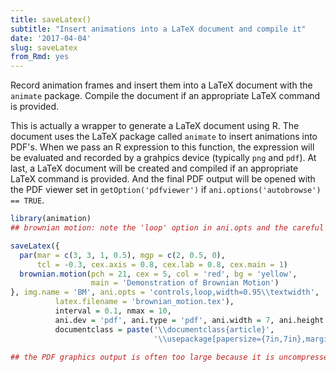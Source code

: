 ```yaml
---
title: saveLatex()
subtitle: "Insert animations into a LaTeX document and compile it"
date: '2017-04-04'
slug: saveLatex
from_Rmd: yes
---
```


Record animation frames and insert them into a LaTeX document with the
`animate` package. Compile the document if an appropriate LaTeX command
is provided.

This is actually a wrapper to generate a LaTeX document using R. The document
uses the LaTeX package called `animate` to insert animations into PDF's.
When we pass an R expression to this function, the expression will be
evaluated and recorded by a grahpics device (typically `png` and
`pdf`). At last, a LaTeX document will be created and compiled if
an appropriate LaTeX command is provided. And the final PDF output will be
opened with the PDF viewer set in `getOption('pdfviewer')` if
`ani.options('autobrowse') == TRUE`.
 

```r
library(animation)
## brownian motion: note the 'loop' option in ani.opts and the careful settings in documentclass

saveLatex({
  par(mar = c(3, 3, 1, 0.5), mgp = c(2, 0.5, 0),
      tcl = -0.3, cex.axis = 0.8, cex.lab = 0.8, cex.main = 1)
  brownian.motion(pch = 21, cex = 5, col = 'red', bg = 'yellow',
                  main = 'Demonstration of Brownian Motion')
}, img.name = 'BM', ani.opts = 'controls,loop,width=0.95\\textwidth',
          latex.filename = 'brownian_motion.tex'),
          interval = 0.1, nmax = 10,
          ani.dev = 'pdf', ani.type = 'pdf', ani.width = 7, ani.height = 7,
          documentclass = paste('\\documentclass{article}',
                                '\\usepackage[papersize={7in,7in},margin=0.3in]{geometry}', sep = '\n'))

## the PDF graphics output is often too large because it is uncompressed; try the option ani.options('pdftk') or ani.options('qpdf') to compress the PDF graphics; see ?pdftk or ?qpdf and ?ani.options
```
